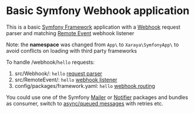 # Basic Symfony Webhook application

This is a basic [Symfony Framework](https://symfony.com/doc/current/setup.html) application with a [Webhook](https://symfony.com/doc/current/webhook.html) request parser and matching [Remote Event](https://symfony.com/components/RemoteEvent) webhook listener

Note: the **namespace** was changed from `App\` to `Xaraya\SymfonyApp\` to avoid conflicts on loading with third party frameworks

To handle /webhook/`hello` requests:
1. src/Webhook/: `hello` [request parser](./src/Webhook/HelloRequestParser.php)
2. src/RemoteEvent/: `hello` [webhook listener](./src/RemoteEvent/HelloWebhookListener.php)
3. config/packages/framework.yaml: `hello` [webhook routing](./config/packages/framework.yaml)

You could use one of the Symfony [Mailer](https://symfony.com/doc/current/mailer.html) or [Notifier](https://symfony.com/doc/current/notifier.html) packages and bundles as consumer, switch to [async/queued messages](https://symfony.com/doc/current/messenger.html#transports-async-queued-messages) with retries etc.
